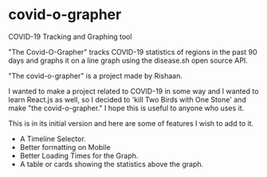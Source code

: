# covid-o-grapher
COVID-19 Tracking and Graphing tool

"The Covid-O-Grapher" tracks COVID-19 statistics of regions in the past 90 days and graphs it on a line graph using the disease.sh open source API.

"The covid-o-grapher" is a project made by Rishaan.

I wanted to make a project related to COVID-19 in some way and I wanted to learn React.js as well, so I decided to 'kill Two Birds with One Stone' and make "the covid-o-grapher." I hope this is useful to anyone who uses it.


This is in its initial version and here are some of features I wish to add to it.
- A Timeline Selector.
- Better formatting on Mobile
- Better Loading Times for the Graph.
- A table or cards showing the statistics above the graph.
